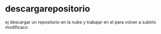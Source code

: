 # descargarepositorio
ej descargar un repositorio en la nube y trabajar en el para volver a subirlo modificaco
